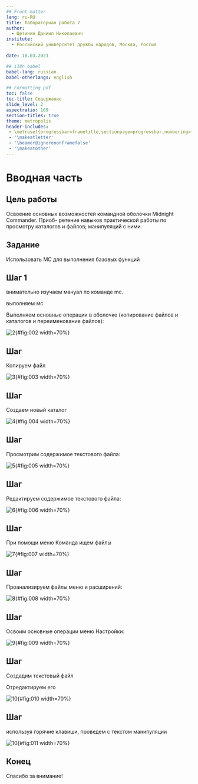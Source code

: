 ```yaml
---
## Front matter
lang: ru-RU
title: Лабораторная работа 7
author:
  - Щетинин Даниил Николаевич
institute:
  - Российский университет дружбы народов, Москва, Россия
 
date: 18.03.2023

## i18n babel
babel-lang: russian
babel-otherlangs: english

## Formatting pdf
toc: false
toc-title: Содержание
slide_level: 2
aspectratio: 169
section-titles: true
theme: metropolis
header-includes:
 - \metroset{progressbar=frametitle,sectionpage=progressbar,numbering=fraction}
 - '\makeatletter'
 - '\beamer@ignorenonframefalse'
 - '\makeatother'
---
```


# Вводная часть

## Цель работы


Освоение основных возможностей командной оболочки Midnight Commander. Приоб-
ретение навыков практической работы по просмотру каталогов и файлов; манипуляций
с ними.
    
## Задание

Использовать MC для выполнения базовых функций 

## Шаг 1 

внимательно изучаем мануал по команде mc. 



выполняем мс 

Выполняем основные операции в оболочке (копирование файлов и каталогов и переименование файлов):



![2](image/2.jpg){#fig:002 width=70%}


## Шаг


Копируем файл



![3](image/3.jpg){#fig:003 width=70%}

## Шаг

Создаем новый каталог 



![4](image/4.jpg){#fig:004 width=70%}

## Шаг

Просмотрим содержимое текстового файла:



![5](image/5.jpg){#fig:005 width=70%}

## Шаг

Редактируем содержимое текстового файла:



![6](image/6.jpg){#fig:006 width=70%}

## Шаг

При помощи меню Команда  ищем  файлы 



![7](image/7.jpg){#fig:007 width=70%}

## Шаг

Проанализируем файлы меню и расширений:



![8](image/8.jpg){#fig:008 width=70%}

## Шаг

Освоим основные операции меню Настройки:



![9](image/9.jpg){#fig:009 width=70%}


## Шаг

Создадим текстовый файл 

Отредактируем его 



![10](image/10.jpg){#fig:010 width=70%}

## Шаг

используя горячие клавиши, проведем с текстом манипуляции

![10](image/11.jpg){#fig:011 width=70%}
## Конец

Спасибо за внимание! 



